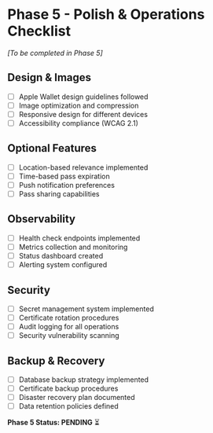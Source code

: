 # Phase 5 - Polish & Operations Checklist

*[To be completed in Phase 5]*

## Design & Images
- [ ] Apple Wallet design guidelines followed
- [ ] Image optimization and compression
- [ ] Responsive design for different devices
- [ ] Accessibility compliance (WCAG 2.1)

## Optional Features
- [ ] Location-based relevance implemented
- [ ] Time-based pass expiration
- [ ] Push notification preferences
- [ ] Pass sharing capabilities

## Observability
- [ ] Health check endpoints implemented
- [ ] Metrics collection and monitoring
- [ ] Status dashboard created
- [ ] Alerting system configured

## Security
- [ ] Secret management system implemented
- [ ] Certificate rotation procedures
- [ ] Audit logging for all operations
- [ ] Security vulnerability scanning

## Backup & Recovery
- [ ] Database backup strategy implemented
- [ ] Certificate backup procedures
- [ ] Disaster recovery plan documented
- [ ] Data retention policies defined

**Phase 5 Status: PENDING** ⏳
